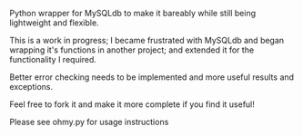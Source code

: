 
Python wrapper for MySQLdb to make it bareably while still being lightweight and flexible.


This is a work in progress;   I became frustrated with MySQLdb and began wrapping it's
functions in another project; and extended it for the functionality I required.  

Better error checking needs to be implemented and more useful results and exceptions.

Feel free to fork it and make it more complete if you find it useful!


Please see ohmy.py for usage instructions

